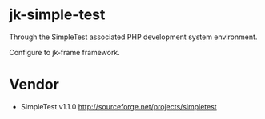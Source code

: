 jk-simple-test
==============

Through the SimpleTest associated PHP development system environment.

Configure to jk-frame framework.

Vendor
=============

* SimpleTest v1.1.0 http://sourceforge.net/projects/simpletest
